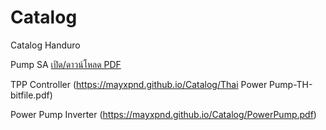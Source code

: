 # Catalog
Catalog Handuro

Pump
SA
[เปิด/ดาวน์โหลด PDF](https://mayxpnd.github.io/Catalog/SA-IN.pdf)

TPP Controller
(https://mayxpnd.github.io/Catalog/Thai Power Pump-TH-bitfile.pdf)

Power Pump Inverter
(https://mayxpnd.github.io/Catalog/PowerPump.pdf)

